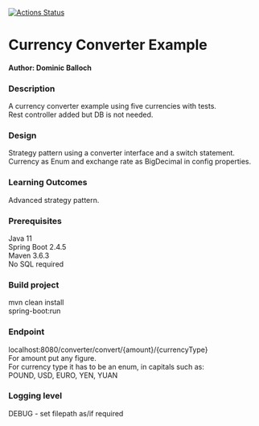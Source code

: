 [![Actions Status](https://github.com/domiballoch/currency-converter/actions/workflows/maven.yml/badge.svg)](https://github.com/domiballoch/currency-converter/actions)

<h1>Currency Converter Example</h1>
<h4>Author: Dominic Balloch</h4>

<h3>Description</h3>
A currency converter example using five currencies with tests.
<BR/>Rest controller added but DB is not needed.

<h3>Design</h3>
Strategy pattern using a converter interface and a switch statement.
<br/>Currency as Enum and exchange rate as BigDecimal in config properties.

<h3>Learning Outcomes</h3>
Advanced strategy pattern.

<h3>Prerequisites</h3>
Java 11
<br/> Spring Boot 2.4.5
<br/>Maven 3.6.3
<br/>No SQL required

<h3>Build project</h3>
mvn clean install
<br/>spring-boot:run

<h3>Endpoint</h3>
localhost:8080/converter/convert/{amount}/{currencyType}
<br/>For amount put any figure.
<br/>For currency type it has to be an enum, in capitals such as:
<br/>POUND, USD, EURO, YEN, YUAN

<h3>Logging level</h3>
DEBUG - set filepath as/if required